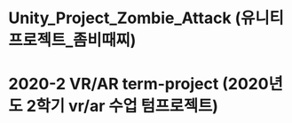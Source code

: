 # Unity_Project_Zombie_Attack (유니티 프로젝트_좀비때찌)
# 2020-2 VR/AR term-project (2020년도 2학기 vr/ar 수업 텀프로젝트)
